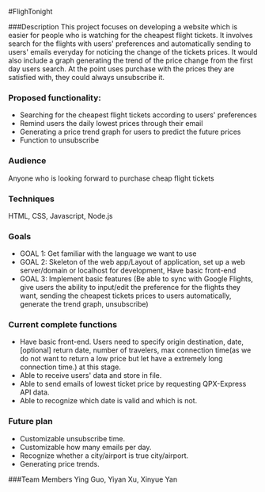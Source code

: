 #FlighTonight

###Description
This project focuses on developing a website which is easier for people who is watching for the cheapest flight tickets. It involves search for the flights with users' preferences and automatically sending to users' emails everyday for noticing the change of the tickets prices. It would also include a graph generating the trend of the price change from the first day users search. At the point uses purchase with the prices they are satisfied with, they could always unsubscribe it.

### Proposed functionality:
- Searching for the cheapest flight tickets according to users' preferences
- Remind users the daily lowest prices through their email
- Generating a price trend graph for users to predict the future prices
- Function to unsubscribe

### Audience
Anyone who is looking forward to purchase cheap flight tickets

### Techniques
HTML, CSS, Javascript, Node.js

### Goals
- GOAL 1: Get familiar with the language we want to use
- GOAL 2: Skeleton of the web app/Layout of application, set up a web server/domain or localhost for development, Have basic front-end
- GOAL 3: Implement basic features (Be able to sync with Google Flights, give users the ability to input/edit the preference for the flights they want, sending the cheapest tickets prices to users automatically, generate the trend graph, unsubscribe)

### Current complete functions
- Have basic front-end. Users need to specify origin destination, date, [optional] return date, number of travelers, max connection time(as we do not want to return a low price but let have a extremely long connection time.) at this stage.
- Able to receive users' data and store in file.
- Able to send emails of lowest ticket price by requesting QPX-Express API data.
- Able to recognize which date is valid and which is not.

### Future plan
- Customizable unsubscribe time.
- Customizable how many emails per day.
- Recognize whether a city/airport is true city/airport.
- Generating price trends.


###Team Members
Ying Guo, Yiyan Xu, Xinyue Yan
